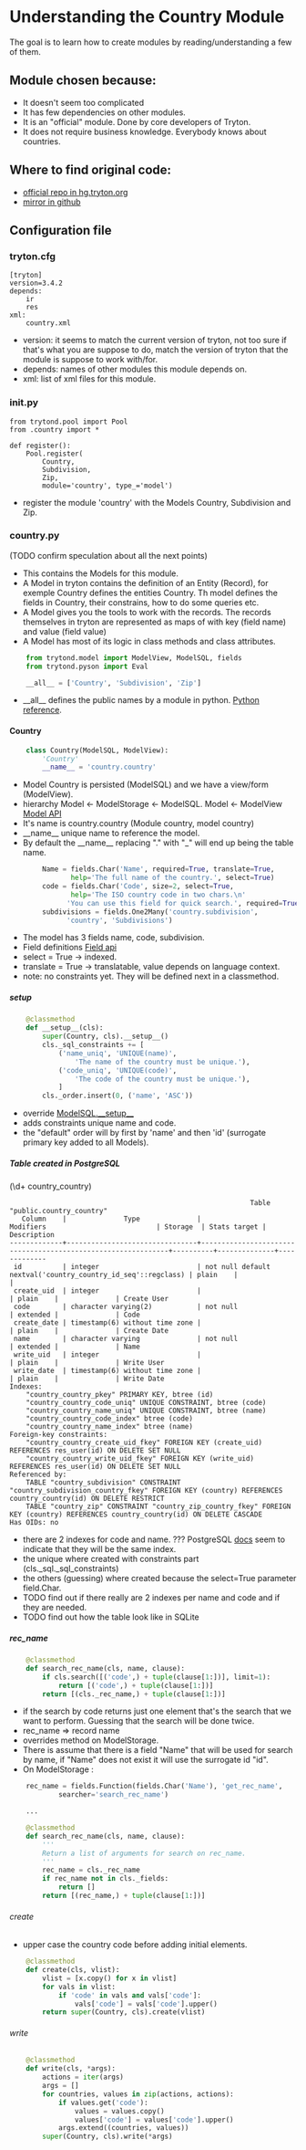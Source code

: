 # Understanding the Country Module
The goal is to learn how to create modules by reading/understanding
a few of them.

## Module chosen because:

- It doesn't seem too complicated
- It has few dependencies on other modules.
- It is an "official" module. Done by core developers of Tryton.
- It does not require business knowledge. Everybody knows about countries.


## Where to find original code:

- [official repo in hg.tryton.org](http://hg.tryton.org/modules/country)
- [mirror in github](https://github.com/tryton/country)

## Configuration file

### tryton.cfg

    [tryton]
    version=3.4.2
    depends:
        ir
        res
    xml:
        country.xml

- version: it seems to match the current version of tryton, not too sure if
that's what you are suppose to do, match the version of tryton that the module is
suppose to work with/for.
- depends: names of other modules this module depends on.
- xml: list of xml files for this module.

### __init.py__

    from trytond.pool import Pool
    from .country import *

    def register():
        Pool.register(
            Country,
            Subdivision,
            Zip,
            module='country', type_='model')

- register the module 'country' with the Models Country, Subdivision and Zip.

### country.py

(TODO confirm speculation about all the next points)
- This contains the Models for this module.
- A Model in tryton contains the definition of an Entity (Record), for exemple Country defines
the entities Country. Th model defines the fields in Country, their constrains,
how to do some queries etc.
- A Model gives you the tools to work with the records. The records themselves
in tryton are represented as maps of with key (field name) and value (field value)
- A Model has most of its logic in class methods and class attributes.

```python
    from trytond.model import ModelView, ModelSQL, fields
    from trytond.pyson import Eval

    __all__ = ['Country', 'Subdivision', 'Zip']
```

- \_\_all\_\_ defines the public names by a module in python. [Python reference](https://docs.python.org/2/reference/simple_stmts.html#the-import-statement).

#### Country

```python
    class Country(ModelSQL, ModelView):
        'Country'
        __name__ = 'country.country'
```

- Model Country is persisted (ModelSQL) and we have a view/form (ModelView).
- hierarchy Model <- ModelStorage <- ModelSQL. Model <- ModelView [Model API](http://doc.tryton.org/3.6/trytond/doc/ref/models/models.html)
- It's name is country.country (Module country, model country)
- \_\_name\_\_ unique name to reference the model.
- By default the \_\_name\_\_ replacing "." with "_" will end up being the table name.

```python
        Name = fields.Char('Name', required=True, translate=True,
               help='The full name of the country.', select=True)
        code = fields.Char('Code', size=2, select=True,
               help='The ISO country code in two chars.\n'
              'You can use this field for quick search.', required=True)
        subdivisions = fields.One2Many('country.subdivision',
              'country', 'Subdivisions')
```

- The model has 3 fields name, code, subdivision.
- Field definitions [Field api](http://doc.tryton.org/3.6/trytond/doc/ref/models/fields.html#ref-models-fields)
- select = True -> indexed.
- translate = True -> translatable, value depends on language context.
- note: no constraints yet. They will be defined next in a classmethod.

##### setup

```python
    @classmethod
    def __setup__(cls):
        super(Country, cls).__setup__()
        cls._sql_constraints += [
            ('name_uniq', 'UNIQUE(name)',
                'The name of the country must be unique.'),
            ('code_uniq', 'UNIQUE(code)',
                'The code of the country must be unique.'),
            ]
        cls._order.insert(0, ('name', 'ASC'))
```

- override [ModelSQL.\_\_setup\_\_](http://hg.tryton.org/trytond/file/10cfbb9153b6/trytond/model/modelsql.py)
- adds constraints unique name and code.
- the "default" order will by first by 'name' and then 'id' (surrogate primary key added to all Models).


##### Table created in PostgreSQL
(\d+ country_country)
```
                                                           Table "public.country_country"
   Column    |              Type              |                          Modifiers                           | Storage  | Stats target | Description
-------------+--------------------------------+--------------------------------------------------------------+----------+--------------+-------------
 id          | integer                        | not null default nextval('country_country_id_seq'::regclass) | plain    |              |
 create_uid  | integer                        |                                                              | plain    |              | Create User
 code        | character varying(2)           | not null                                                     | extended |              | Code
 create_date | timestamp(6) without time zone |                                                              | plain    |              | Create Date
 name        | character varying              | not null                                                     | extended |              | Name
 write_uid   | integer                        |                                                              | plain    |              | Write User
 write_date  | timestamp(6) without time zone |                                                              | plain    |              | Write Date
Indexes:
    "country_country_pkey" PRIMARY KEY, btree (id)
    "country_country_code_uniq" UNIQUE CONSTRAINT, btree (code)
    "country_country_name_uniq" UNIQUE CONSTRAINT, btree (name)
    "country_country_code_index" btree (code)
    "country_country_name_index" btree (name)
Foreign-key constraints:
    "country_country_create_uid_fkey" FOREIGN KEY (create_uid) REFERENCES res_user(id) ON DELETE SET NULL
    "country_country_write_uid_fkey" FOREIGN KEY (write_uid) REFERENCES res_user(id) ON DELETE SET NULL
Referenced by:
    TABLE "country_subdivision" CONSTRAINT "country_subdivision_country_fkey" FOREIGN KEY (country) REFERENCES country_country(id) ON DELETE RESTRICT
    TABLE "country_zip" CONSTRAINT "country_zip_country_fkey" FOREIGN KEY (country) REFERENCES country_country(id) ON DELETE CASCADE
Has OIDs: no
```

- there are 2 indexes for code and name. ???
PostgreSQL [docs](http://www.postgresql.org/docs/current/static/indexes-unique.html) seem to indicate that they will be the same index.
- the unique where created with constraints part (cls.\_sql.\_sql\_constraints)
- the others (guessing) where created because the select=True parameter field.Char.
- TODO find out if there really are 2 indexes per name and code and if they are needed.
- TODO find out how the table look like in SQLite

##### rec\_name

```python
    @classmethod
    def search_rec_name(cls, name, clause):
        if cls.search([('code',) + tuple(clause[1:])], limit=1):
            return [('code',) + tuple(clause[1:])]
        return [(cls._rec_name,) + tuple(clause[1:])]
```

- if the search by code returns just one element that's the search that we want to
perform. Guessing that the search will be done twice.
- rec_name => record name
- overrides method on ModelStorage.
- There is assume that there is a field "Name" that will be used for search by name,
if "Name" does not exist it will use the surrogate id "id".
- On ModelStorage :
```python
    rec_name = fields.Function(fields.Char('Name'), 'get_rec_name',
            searcher='search_rec_name')

    ...

    @classmethod
    def search_rec_name(cls, name, clause):
        '''
        Return a list of arguments for search on rec_name.
        '''
        rec_name = cls._rec_name
        if rec_name not in cls._fields:
            return []
        return [(rec_name,) + tuple(clause[1:])]
```

###### create

- upper case the country code before adding initial elements.

```python
    @classmethod
    def create(cls, vlist):
        vlist = [x.copy() for x in vlist]
        for vals in vlist:
            if 'code' in vals and vals['code']:
                vals['code'] = vals['code'].upper()
        return super(Country, cls).create(vlist)
```

###### write

```python
    @classmethod
    def write(cls, *args):
        actions = iter(args)
        args = []
        for countries, values in zip(actions, actions):
            if values.get('code'):
                values = values.copy()
                values['code'] = values['code'].upper()
            args.extend((countries, values))
        super(Country, cls).write(*args)
```
